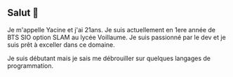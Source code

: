 ## Salut 👋
Je m'appelle Yacine et j'ai 21ans. Je suis actuellement en 1ere année de BTS SIO option SLAM au lycée Voillaume.
Je suis passionné par le dev et je suis prêt à exceller dans ce domaine.

Je suis débutant mais je sais me débrouiller sur quelques langages de programmation.
